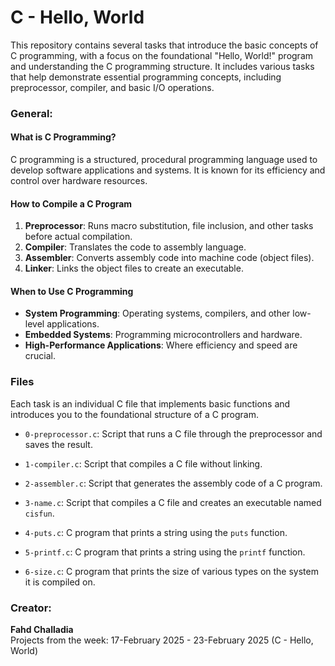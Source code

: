 # C - Hello, World

This repository contains several tasks that introduce the basic concepts of C programming, with a focus on the foundational "Hello, World!" program and understanding the C programming structure. It includes various tasks that help demonstrate essential programming concepts, including preprocessor, compiler, and basic I/O operations.

### General:

#### What is C Programming?

C programming is a structured, procedural programming language used to develop software applications and systems. It is known for its efficiency and control over hardware resources.

#### How to Compile a C Program

1. **Preprocessor**: Runs macro substitution, file inclusion, and other tasks before actual compilation.
2. **Compiler**: Translates the code to assembly language.
3. **Assembler**: Converts assembly code into machine code (object files).
4. **Linker**: Links the object files to create an executable.

#### When to Use C Programming

- **System Programming**: Operating systems, compilers, and other low-level applications.
- **Embedded Systems**: Programming microcontrollers and hardware.
- **High-Performance Applications**: Where efficiency and speed are crucial.

### Files 

Each task is an individual C file that implements basic functions and introduces you to the foundational structure of a C program.

- `0-preprocessor.c`: 
  Script that runs a C file through the preprocessor and saves the result.

- `1-compiler.c`: 
  Script that compiles a C file without linking.

- `2-assembler.c`: 
  Script that generates the assembly code of a C program.

- `3-name.c`: 
  Script that compiles a C file and creates an executable named `cisfun`.

- `4-puts.c`: 
  C program that prints a string using the `puts` function.

- `5-printf.c`: 
  C program that prints a string using the `printf` function.

- `6-size.c`: 
  C program that prints the size of various types on the system it is compiled on.

### Creator:
**Fahd Challadia**  
Projects from the week: 17-February 2025 - 23-February 2025 (C - Hello, World)
